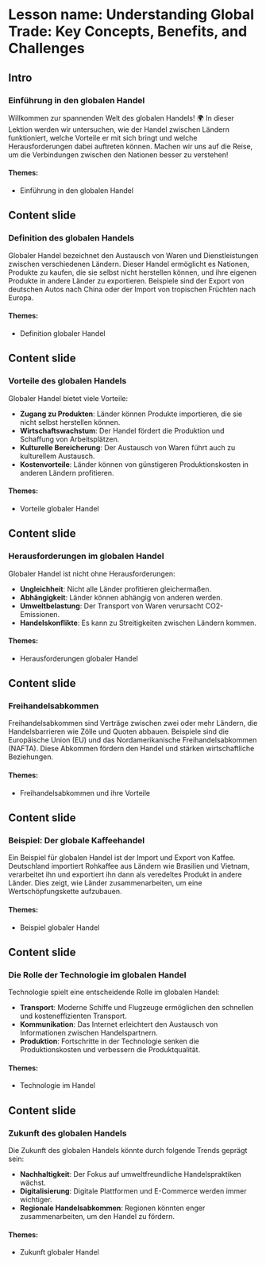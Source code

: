 # Lesson name: Understanding Global Trade: Key Concepts, Benefits, and Challenges

## Intro

### Einführung in den globalen Handel

Willkommen zur spannenden Welt des globalen Handels! 🌍 In dieser Lektion werden wir untersuchen, wie der Handel zwischen Ländern funktioniert, welche Vorteile er mit sich bringt und welche Herausforderungen dabei auftreten können. Machen wir uns auf die Reise, um die Verbindungen zwischen den Nationen besser zu verstehen!

#### **Themes:**
- Einführung in den globalen Handel

## Content slide

### Definition des globalen Handels

Globaler Handel bezeichnet den Austausch von Waren und Dienstleistungen zwischen verschiedenen Ländern. Dieser Handel ermöglicht es Nationen, Produkte zu kaufen, die sie selbst nicht herstellen können, und ihre eigenen Produkte in andere Länder zu exportieren. Beispiele sind der Export von deutschen Autos nach China oder der Import von tropischen Früchten nach Europa.

#### **Themes:**
- Definition globaler Handel

## Content slide

### Vorteile des globalen Handels

Globaler Handel bietet viele Vorteile:

- **Zugang zu Produkten**: Länder können Produkte importieren, die sie nicht selbst herstellen können.
- **Wirtschaftswachstum**: Der Handel fördert die Produktion und Schaffung von Arbeitsplätzen.
- **Kulturelle Bereicherung**: Der Austausch von Waren führt auch zu kulturellem Austausch.
- **Kostenvorteile**: Länder können von günstigeren Produktionskosten in anderen Ländern profitieren.

#### **Themes:**
- Vorteile globaler Handel

## Content slide

### Herausforderungen im globalen Handel

Globaler Handel ist nicht ohne Herausforderungen:

- **Ungleichheit**: Nicht alle Länder profitieren gleichermaßen.
- **Abhängigkeit**: Länder können abhängig von anderen werden.
- **Umweltbelastung**: Der Transport von Waren verursacht CO2-Emissionen.
- **Handelskonflikte**: Es kann zu Streitigkeiten zwischen Ländern kommen.

#### **Themes:**
- Herausforderungen globaler Handel

## Content slide

### Freihandelsabkommen

Freihandelsabkommen sind Verträge zwischen zwei oder mehr Ländern, die Handelsbarrieren wie Zölle und Quoten abbauen. Beispiele sind die Europäische Union (EU) und das Nordamerikanische Freihandelsabkommen (NAFTA). Diese Abkommen fördern den Handel und stärken wirtschaftliche Beziehungen.

#### **Themes:**
- Freihandelsabkommen und ihre Vorteile

## Content slide

### Beispiel: Der globale Kaffeehandel

Ein Beispiel für globalen Handel ist der Import und Export von Kaffee. Deutschland importiert Rohkaffee aus Ländern wie Brasilien und Vietnam, verarbeitet ihn und exportiert ihn dann als veredeltes Produkt in andere Länder. Dies zeigt, wie Länder zusammenarbeiten, um eine Wertschöpfungskette aufzubauen.

#### **Themes:**
- Beispiel globaler Handel

## Content slide

### Die Rolle der Technologie im globalen Handel

Technologie spielt eine entscheidende Rolle im globalen Handel:

- **Transport**: Moderne Schiffe und Flugzeuge ermöglichen den schnellen und kosteneffizienten Transport.
- **Kommunikation**: Das Internet erleichtert den Austausch von Informationen zwischen Handelspartnern.
- **Produktion**: Fortschritte in der Technologie senken die Produktionskosten und verbessern die Produktqualität.

#### **Themes:**
- Technologie im Handel

## Content slide

### Zukunft des globalen Handels

Die Zukunft des globalen Handels könnte durch folgende Trends geprägt sein:

- **Nachhaltigkeit**: Der Fokus auf umweltfreundliche Handelspraktiken wächst.
- **Digitalisierung**: Digitale Plattformen und E-Commerce werden immer wichtiger.
- **Regionale Handelsabkommen**: Regionen könnten enger zusammenarbeiten, um den Handel zu fördern.

#### **Themes:**
- Zukunft globaler Handel
